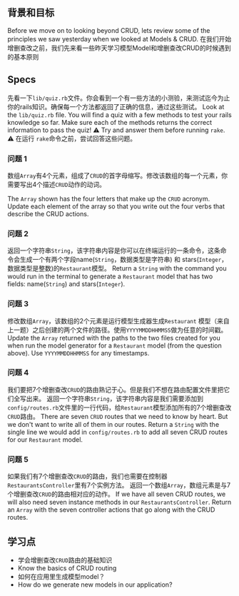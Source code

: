 ## 背景和目标

Before we move on to looking beyond CRUD, lets review some of the principles we saw yesterday when we looked at Models & CRUD.
在我们开始增删查改之前，我们先来看一些昨天学习模型Model和增删查改CRUD的时候遇到的基本原则
## Specs
先看一下`lib/quiz.rb`文件。你会看到一个有一些方法的小测验，来测试迄今为止你的rails知识。确保每一个方法都返回了正确的信息，通过这些测试。
Look at the `lib/quiz.rb` file. You will find a quiz with a few methods
to test your rails knowledge so far. Make sure each of the methods returns
the correct information to pass the quiz!
⚠️ Try and answer them before running `rake`.
⚠️ 在运行 `rake`命令之前，尝试回答这些问题。

### 问题 1
数组`Array`有4个元素，组成了`CRUD`的首字母缩写。修改该数组的每一个元素，你需要写出4个描述`CRUD`动作的动词。

The `Array` shown has the four letters that make up the `CRUD`
acronym. Update each element of the array so that you write out the
four verbs that describe the CRUD actions.

### 问题 2
返回一个字符串`String`，该字符串内容是你可以在终端运行的一条命令，这条命令会生成一个有两个字段name(`String`，数据类型是字符串) 和
stars(`Integer`，数据类型是整数)的`Restaurant`模型。
Return a `String` with the command you would run in the terminal to
generate a `Restaurant` model that has two fields: name(`String`) and
stars(`Integer`).

### 问题 3
修改数组`Array`，该数组的2个元素是运行模型生成器生成`Restaurant` 模型（来自上一题）之后创建的两个文件的路径。使用`YYYYMMDDHHMMSS`做为任意的时间戳。
Update the `Array` returned with the paths to the two files created
for you when run the model generator for a `Restaurant` model (from the
question above). Use `YYYYMMDDHHMMSS` for any timestamps.

### 问题 4
我们要把7个增删查改`CRUD`的路由熟记于心。但是我们不想在路由配置文件里把它们全写出来。
返回一个字符串`String`，该字符串内容是我们需要添加到`config/routes.rb`文件里的一行代码，给`Restaurant`模型添加所有的7个增删查改`CRUD`路由。
There are seven `CRUD` routes that we need to know by heart. But
we don't want to write all of them in our routes. Return a `String` with
the single line we would add in `config/routes.rb` to add all seven CRUD
routes for our `Restaurant` model.

### 问题 5
如果我们有7个增删查改`CRUD`的路由，我们也需要在控制器`RestaurantsController`里有7个实例方法。
返回一个数组`Array`，数组元素是与7个增删查改`CRUD`的路由相对应的动作。
If we have all seven CRUD routes, we will also need seven instance
methods in our `RestaurantsController`. Return an `Array` with the seven
controller actions that go along with the CRUD routes.


## 学习点

- 学会增删查改`CRUD`路由的基础知识
- Know the basics of CRUD routing
- 如何在应用里生成模型model？
- How do we generate new models in our application?
